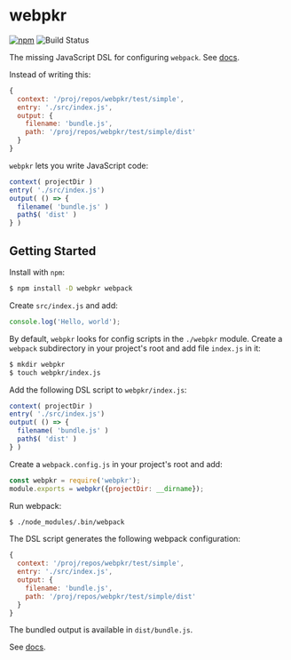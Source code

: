 # webpkr
[![npm](https://badge.fury.io/js/webpkr.svg)](https://badge.fury.io/js/webpkr)
![Build Status](https://travis-ci.org/venkatperi/webpkr.svg?branch=master)

The missing JavaScript DSL for configuring `webpack`.
See [docs](https://venkatperi.github.io/webpkr-doc/).

Instead of writing this:

```javascript
{
  context: '/proj/repos/webpkr/test/simple',
  entry: './src/index.js',
  output: {
    filename: 'bundle.js',
    path: '/proj/repos/webpkr/test/simple/dist'
  }
}
```

`webpkr` lets you write JavaScript code:

```javascript
context( projectDir )
entry( './src/index.js')
output( () => {
  filename( 'bundle.js' )
  path$( 'dist' )
} )
```

## Getting Started

 Install with `npm`:

```bash
$ npm install -D webpkr webpack
```

Create `src/index.js` and add:

```javascript
console.log('Hello, world');
```

By default, `webpkr` looks for config scripts in the `./webpkr` module. Create a `webpack` subdirectory in your project's root and add file `index.js` in it:
```bash
$ mkdir webpkr
$ touch webpkr/index.js
```

Add the following DSL script to `webpkr/index.js`:

```javascript
context( projectDir )
entry( './src/index.js')
output( () => {
  filename( 'bundle.js' )
  path$( 'dist' )
} )
```
Create a `webpack.config.js` in your project's root and add:

```javascript
const webpkr = require('webpkr');
module.exports = webpkr({projectDir: __dirname});
```

Run webpack:

```bash
$ ./node_modules/.bin/webpack
```

The DSL script generates the following webpack configuration:

```JavaScript
{
  context: '/proj/repos/webpkr/test/simple',
  entry: './src/index.js',
  output: {
    filename: 'bundle.js',
    path: '/proj/repos/webpkr/test/simple/dist'
  }
}
```

The bundled output is available in `dist/bundle.js`.

See [docs](https://venkatperi.github.io/webpkr-doc/).

